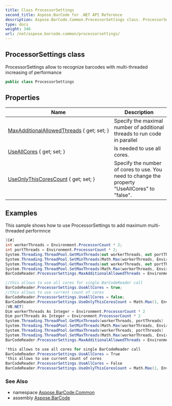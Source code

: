```yaml
---
title: Class ProcessorSettings
second_title: Aspose.BarCode for .NET API Reference
description: Aspose.BarCode.Common.ProcessorSettings class. ProcessorSettings allow to recognize barcodes with multithreaded increasing of performance
type: docs
weight: 340
url: /net/aspose.barcode.common/processorsettings/
---
```

## ProcessorSettings class

ProcessorSettings allow to recognize barcodes with multi-threaded increasing of performance

```csharp
public class ProcessorSettings
```

## Properties

| Name | Description |
| --- | --- |
| [MaxAdditionalAllowedThreads](../../aspose.barcode.common/processorsettings/maxadditionalallowedthreads/) { get; set; } | Specify the maximal number of additional threads to run code in parallel |
| [UseAllCores](../../aspose.barcode.common/processorsettings/useallcores/) { get; set; } | Is needed to use all cores. |
| [UseOnlyThisCoresCount](../../aspose.barcode.common/processorsettings/useonlythiscorescount/) { get; set; } | Specify the number of cores to use. You need to change the property "UseAllCores" to "false". |

## Examples

This sample shows how to use ProcessorSettings to add maximum multi-threaded performnce

```csharp
[C#]
int workerThreads = Environment.ProcessorCount * 2;
int portThreads = Environment.ProcessorCount * 2;
System.Threading.ThreadPool.GetMinThreads(out workerThreads, out portThreads);
System.Threading.ThreadPool.SetMinThreads(Math.Max(workerThreads, Environment.ProcessorCount* 2), portThreads);
System.Threading.ThreadPool.GetMaxThreads(out workerThreads, out portThreads);
System.Threading.ThreadPool.SetMaxThreads(Math.Max(workerThreads, Environment.ProcessorCount* 4), portThreads);
BarCodeReader.ProcessorSettings.MaxAdditionalAllowedThreads = Environment.ProcessorCount* 2;

//this allows to use all cores for single BarCodeReader call
BarCodeReader.ProcessorSettings.UseAllCores = true;
//this allows to use current count of cores
BarCodeReader.ProcessorSettings.UseAllCores = false;
BarCodeReader.ProcessorSettings.UseOnlyThisCoresCount = Math.Max(1, Environment.ProcessorCount / 2);
[VB.NET]
Dim workerThreads As Integer = Environment.ProcessorCount * 2
Dim portThreads As Integer = Environment.ProcessorCount * 2
System.Threading.ThreadPool.GetMinThreads(workerThreads, portThreads)
System.Threading.ThreadPool.SetMinThreads(Math.Max(workerThreads, Environment.ProcessorCount* 2), portThreads)
System.Threading.ThreadPool.GetMaxThreads(workerThreads, portThreads)
System.Threading.ThreadPool.SetMaxThreads(Math.Max(workerThreads, Environment.ProcessorCount* 4), portThreads)
BarCodeReader.ProcessorSettings.MaxAdditionalAllowedThreads = Environment.ProcessorCount* 2

'this allows to use all cores for single BarCodeReader call
BarCodeReader.ProcessorSettings.UseAllCores = True
'this allows to use current count of cores
BarCodeReader.ProcessorSettings.UseAllCores = False
BarCodeReader.ProcessorSettings.UseOnlyThisCoresCount = Math.Max(1, Environment.ProcessorCount / 2)
```

### See Also

* namespace [Aspose.BarCode.Common](../../aspose.barcode.common/)
* assembly [Aspose.BarCode](../../)


